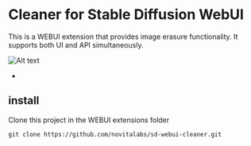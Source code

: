 # Cleaner for Stable Diffusion WebUI
This is a WEBUI extension that provides image erasure functionality. It supports both UI and API simultaneously.


![Alt text](https://github.com/novitalabs/sd-webui-cleaner/blob/main/example/images/image1.png)

-
## install
Clone this project in the WEBUI extensions folder
```
git clone https://github.com/novitalabs/sd-webui-cleaner.git
```
